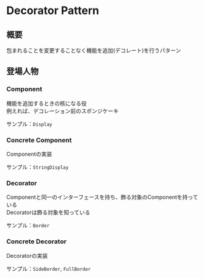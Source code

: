 # Decorator Pattern

## 概要
包まれることを変更することなく機能を追加(デコレート)を行うパターン

## 登場人物

### Component
機能を追加するときの核になる役  
例えれば、デコレーション前のスポンジケーキ

サンプル：`Display`

### Concrete Component
Componentの実装  

サンプル：`StringDisplay`

### Decorator
Componentと同一のインターフェースを持ち、飾る対象のComponentを持っている  
Decoratorは飾る対象を知っている

サンプル：`Border`

### Concrete Decorator
Decoratorの実装
  
サンプル：`SideBorder`, `FullBorder`
